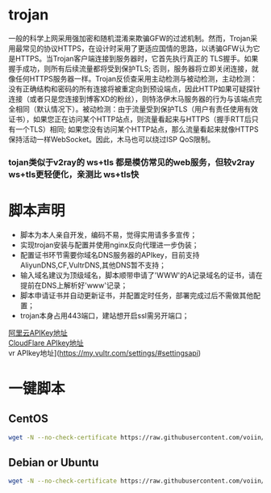 # trojan
一般的科学上网采用强加密和随机混淆来欺骗GFW的过滤机制。然而，Trojan采用最常见的协议HTTPS，在设计时采用了更适应国情的思路，以诱骗GFW认为它是HTTPS。当Trojan客户端连接到服务器时，它首先执行真正的 TLS握手。如果握手成功，则所有后续流量都将受到保护TLS; 否则，服务器将立即关闭连接，就像任何HTTPS服务器一样。Trojan反侦查采用主动检测与被动检测，主动检测：没有正确结构和密码的所有连接将被重定向到预设端点，因此HTTP如果可疑探针连接（或者只是您连接到博客XD的粉丝），则特洛伊木马服务器的行为与该端点完全相同（默认情况下）。被动检测：由于流量受到保护TLS（用户有责任使用有效证书），如果您正在访问某个HTTP站点，则流量看起来与HTTPS（握手RTT后只有一个TLS）相同; 如果您没有访问某个HTTP站点，那么流量看起来就像HTTPS保持活动一样WebSocket。因此，木马也可以绕过ISP QoS限制。

### tojan类似于v2ray的 ws+tls 都是模仿常见的web服务，但较v2ray ws+tls更轻便化，亲测比 ws+tls快

# 脚本声明
- 脚本为本人亲自开发，编码不易，觉得实用请多多宣传；
- 实现trojan安装与配置并使用nginx反向代理进一步伪装；
- 配置证书环节需要你域名DNS服务器的APIkey，目前支持AliyunDNS,CF,VultrDNS,其他DNS暂不支持；
- 输入域名建议为顶级域名，脚本顺带申请了'WWW'的A记录域名的证书，请在提前在DNS上解析好'www'记录；
- 脚本申请证书并自动更新证书，并配置定时任务，部署完成过后不需做其他配置；
- trojan本身占用443端口，建站想开启ssl需另开端口；

[阿里云APIKey地址](https://usercenter.console.aliyun.com)  
[CloudFlare APIkey地址](https://dash.cloudflare.com/efeb3f1f4b0940ed5c2bf595c05903b4/profile/api-tokens)  
  vr APIkey地址](https://my.vultr.com/settings/#settingsapi)  
# 一键脚本
## CentOS
```bash
wget -N --no-check-certificate https://raw.githubusercontent.com/voiin/trojan/master/install_trojan.sh && bash install_trojan.sh
```
## Debian or Ubuntu
```bash
wget -N --no-check-certificate https://raw.githubusercontent.com/voiin/trojan/master/install_trojan_de.sh && bash install_trojan_de.sh
```
